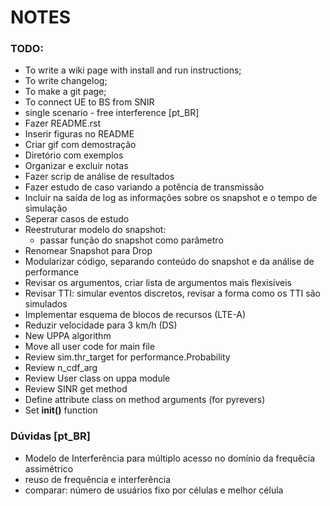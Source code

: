 # NOTES

### TODO:

* To write a wiki page with install and run instructions;
* To write changelog;
* To make a git page;
* To connect UE to BS from SNIR
* single scenario - free interference
[pt_BR]
* Fazer README.rst
* Inserir figuras no README
* Criar gif com demostração
* Diretório com exemplos
* Organizar e excluir notas
* Fazer scrip de análise de resultados
* Fazer estudo de caso variando a potência de transmissão
* Incluir na saída de log as informações sobre os snapshot e o tempo de simulação
* Seperar casos de estudo
* Reestruturar modelo do snapshot:
    - passar função do snapshot como parâmetro
* Renomear Snapshot para Drop
* Modularizar código, separando conteúdo do snapshot e da análise de performance
* Revisar os argumentos, criar lista de argumentos mais flexisíveis
* Revisar TTI: simular eventos discretos, revisar a forma como os TTI são simulados
* Implementar esquema de blocos de recursos (LTE-A)
* Reduzir velocidade para 3 km/h (DS)
* New UPPA algorithm
* Move all user code for main file
* Review sim.thr_target for performance.Probability
* Review n_cdf_arg
* Review User class on uppa module
* Review SINR get method
* Define attribute class on method arguments (for pyrevers)
* Set __init()__ function

### Dúvidas [pt_BR]

* Modelo de Interferência para múltiplo acesso no domínio da frequêcia assimétrico
* reuso de frequência e interferência
* comparar: número de usuários fixo por células e melhor célula